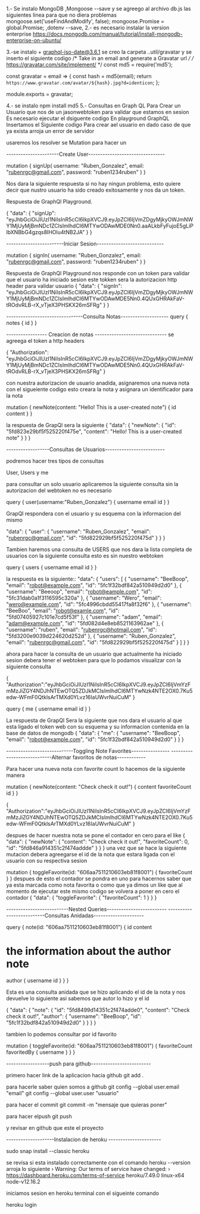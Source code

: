 

1.- Se instalo MongoDB ,Mongoose --save y se agreego al archivo db.js las siguientes linea para que no diera problemas mongoose.set('useFindAndModify', false); mongoose.Promise = global.Promise; ,dotenv --save,
2.- es necesario instalar la version enterprise https://docs.mongodb.com/manual/tutorial/install-mongodb-enterprise-on-ubuntu/


3.-se instalo + graphql-iso-date@3.6.1
se creo la carpeta ..util/gravatar y se inserto el siguiente codigo 
/* Take in an email and generate a Gravatar url */
/* https://gravatar.com/site/implement/ */
const md5 = require('md5');

const gravatar = email => {
  const hash = md5(email);
  return `https://www.gravatar.com/avatar/${hash}.jpg?d=identicon`;
};

module.exports = gravatar;

4.- se instalo npm install md5
5.- Consultas en Graph QL
Para Crear un Usuario que nos de un jasonwebtoken para validar que estamos en sesion  Es necesario ejecutar el dsiguente codigo
En playground GraphQL Insertamos el Siguiente codigo Para crear ael usuario en dado caso de que ya exista arroja un error de servidor


usaremos los resolver se Mutation
para hacer un 

----------------------Create User--------------------------------

mutation {
 signUp(
 username: "Ruben_Gonzalez",
 email: "rubenrgc@gmail.com",
 password: "ruben1234ruben"
       )
   }

Nos dara la siguiente respuesta si no hay ningun problema, esto quiere decir que nustro usuario ha sido creado exitosamente y nos da un token.

Respuesta de GraphQl Playground.

{
  "data": {
    "signUp": "eyJhbGciOiJIUzI1NiIsInR5cCI6IkpXVCJ9.eyJpZCI6IjVmZDgyMjkyOWJmNWY1MjUyMjBmNDc1ZCIsImlhdCI6MTYwODAwMDE0Nn0.aaALkbFyFujoE5gLiPlbXNBbG4gzqs8IHOlu4tNB2JA"
  }
}

------------------------Iniciar Sesion----------------------------

mutation {
 signIn(
 username: "Ruben_Gonzalez",
 email: "rubenrgc@gmail.com",
 password: "ruben1234ruben"
       )
   }

Respuesta de GraphQl Playground
nos responde con un token para validar que el usuario ha iniciado sesion
este tokken sera la autorizacion http header para validar usuario
{
  "data": {
    "signIn": "eyJhbGciOiJIUzI1NiIsInR5cCI6IkpXVCJ9.eyJpZCI6IjVmZDgyMjkyOWJmNWY1MjUyMjBmNDc1ZCIsImlhdCI6MTYwODAwMDE5Nn0.4QUxGHRAkFaV-tROdvRLB-rX_vTjeX3PHSKX26mSFRg"
  }
}






--------------------------------Consulta Notas--------------------
query {
  notes {
  id
  }
}


----------------- Creacion de notas ------------------------------
se agreega el token a http headers

{
"Authorization": "eyJhbGciOiJIUzI1NiIsInR5cCI6IkpXVCJ9.eyJpZCI6IjVmZDgyMjkyOWJmNWY1MjUyMjBmNDc1ZCIsImlhdCI6MTYwODAwMDE5Nn0.4QUxGHRAkFaV-tROdvRLB-rX_vTjeX3PHSKX26mSFRg"
} 

con nuestra autorizacion de usuario  anadida, asignaremos una nueva nota con el sigueiente codigo esto creara la nota y asignara un identificador para la nota

mutation {
newNote(content: "Hello! This is a user-created note") {
id
content
}
}

la respuesta de GrapQl sera la siguiente 
{
  "data": {
    "newNote": {
      "id": "5fd823e29bf5f525220f475e",
      "content": "Hello! This is a user-created note"
    }
  }
}

------------------Consultas de Usuarios-------------------------


podremos hacer tres tipos de consultas 

User, Users y me 

para consultar un solo usuario aplicaremos la siguiente consulta sin la autorizacion del webtoken no es necesario

query {
   user(username:"Ruben_Gonzalez") {
   username
    email
   id
   }
}


GrapQl respondera con el usuario y su esquema con la informacion del mismo


  "data": {
    "user": {
      "username": "Ruben_Gonzalez",
      "email": "rubenrgc@gmail.com",
      "id": "5fd822929bf5f525220f475d"
    }
  }
}


Tambien haremos una consulta de USERS que nos dara la lista completa de usuarios con la siguiente consulta esto es sin nuestro webtoken


query {
  users {
  username
  email
  id
}
}

la respuesta es la siguiente::
  "data": {
    "users": [
      {
        "username": "BeeBoop",
        "email": "robot@example.com",
        "id": "5fc1f32bdf842a510949d2d0"
      },
      {
        "username": "Beeoop",
        "email": "robot@eample.com",
        "id": "5fc31dab0a1f3116595c320a"
      },
      {
        "username": "Wero",
        "email": "wero@example.com",
        "id": "5fc4996cbdd55417fa8f32f6"
      },
      {
        "username": "BeeBoo",
        "email": "robot@examle.com",
        "id": "5fd07405927c101e7cd5f53f"
      },
      {
        "username": "adam",
        "email": "adam@example.com",
        "id": "5fd082d4e8eb8521163962ae"
      },
      {
        "username": "ruben",
        "email": "rubenrgc@hotmail.com",
        "id": "5fd3200e9039d224620d252d"
      },
      {
        "username": "Ruben_Gonzalez",
        "email": "rubenrgc@gmail.com",
        "id": "5fd822929bf5f525220f475d"
      }
    ]
  }
}



ahora para hacer la consulta de un usuario que actualmente ha iniciado sesion debera tener el webtoken para que lo podamos visualizar con la siguiente consulta


{
"Authorization":"eyJhbGciOiJIUzI1NiIsInR5cCI6IkpXVCJ9.eyJpZCI6IjVmYzFmMzJiZGY4NDJhNTEwOTQ5ZDJkMCIsImlhdCI6MTYwNzk4NTE2OX0.7Ku5edw-WFmF0QtklsArTMXd0YLvz16IaUWvrNuiCuM"
}

query {
   me {
   username
   email
   id
  }
}

La respuesta de GrapQl Sera la siguiente que nos dara el usuario  al que esta ligado el token web
con su esquema y su informacion contenida en la base de datos de mongodb
{
  "data": {
    "me": {
      "username": "BeeBoop",
      "email": "robot@example.com",
      "id": "5fc1f32bdf842a510949d2d0"
    }
  }
}





----------------------------Toggling Note Favorites----------------
----------------------------Alternar favoritos de notas------------

Para hacer una nueva nota con favorite count lo hacemos de la siguiente manera 

mutation {
newNote(content: "Check check it out!") {
content
favoriteCount
id
}
}


{
"Authorization":"eyJhbGciOiJIUzI1NiIsInR5cCI6IkpXVCJ9.eyJpZCI6IjVmYzFmMzJiZGY4NDJhNTEwOTQ5ZDJkMCIsImlhdCI6MTYwNzk4NTE2OX0.7Ku5edw-WFmF0QtklsArTMXd0YLvz16IaUWvrNuiCuM"
}

despues de hacer nuestra nota se pone el contador en cero para el like 
{
  "data": {
    "newNote": {
      "content": "Check check it out!",
      "favoriteCount": 0,
      "id": "5fd846a914351c2f474addde"
    }
  }
}
una vez que se hace la siguiente mutacion debera agreegarse el id de la nota que estara ligada con el usuario con su respectiva sesion 

mutation {
toggleFavorite(id: "606aa7511210603eb81f8001") {
favoriteCount
}
}
despues de esto el contador se pondra en uno para hacernos saber que ya esta marcada como nota favorita o como que ya dimos un like 
que al momento de ejecutar este mismo codigo se volvera a poner en cero el contador
{
  "data": {
    "toggleFavorite": {
      "favoriteCount": 1
    }
  }
}


--------------------------Nested Queries-------------------------
--------------------------Consultas Anidadas---------------------


query {
note(id: "606aa7511210603eb81f8001") {
id
content
# the information about the author note
author {
username
id
}
}
}

Esta es una consulta anidada que se hizo aplicando el id de la nota y nos devuelve lo siguiente asi sabemos que autor lo hizo y el id

{
  "data": {
    "note": {
      "id": "5fd8499d14351c2f474adde0",
      "content": "Check check it out!",
      "author": {
        "username": "BeeBoop",
        "id": "5fc1f32bdf842a510949d2d0"
      }
    }
  }
}

tambien lo podemos consultar por id favorito

mutation {
toggleFavorite(id: "606aa7511210603eb81f8001") {
favoriteCount
favoritedBy {
username
}
}
}


------------------push para github-------------------------

primero hacer link de la aplicacion hacia github
git  add .


para hacerle saber quien somos a github
git config --global user.email "email"
git config --global user.user "usuario"

para hacer el commit
git commit -m "mensaje que quieras poner"

para hacer elpush
git push

y revisar en github que este el proyecto



--------------------Instalacion de heroku ----------------------

sudo snap install --classic heroku
 
 se revisa si esta instalado correctamente
 con el comando heroku --version
 arroja lo siguiente
 ›   Warning: Our terms of service have changed: 
 ›   https://dashboard.heroku.com/terms-of-service
heroku/7.49.0 linux-x64 node-v12.16.2

iniciamos sesion en heroku terminal con el sigueinte comando

 heroku login
